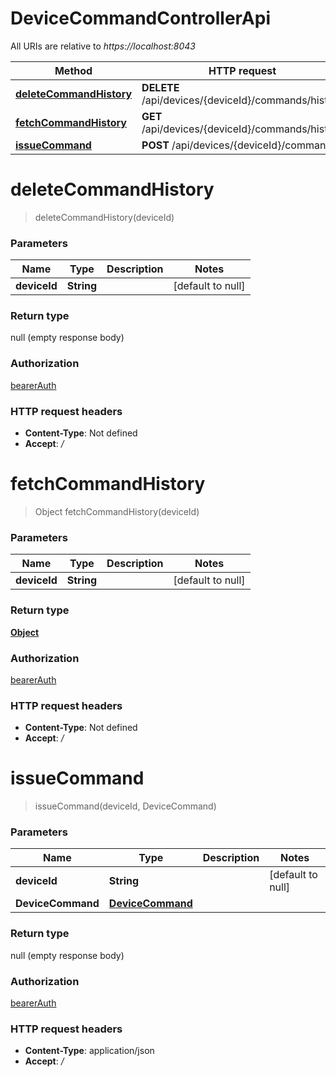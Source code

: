 # DeviceCommandControllerApi

All URIs are relative to *https://localhost:8043*

Method | HTTP request | Description
------------- | ------------- | -------------
[**deleteCommandHistory**](DeviceCommandControllerApi.md#deleteCommandHistory) | **DELETE** /api/devices/{deviceId}/commands/history | 
[**fetchCommandHistory**](DeviceCommandControllerApi.md#fetchCommandHistory) | **GET** /api/devices/{deviceId}/commands/history | 
[**issueCommand**](DeviceCommandControllerApi.md#issueCommand) | **POST** /api/devices/{deviceId}/commands | 


<a name="deleteCommandHistory"></a>
# **deleteCommandHistory**
> deleteCommandHistory(deviceId)



### Parameters

Name | Type | Description  | Notes
------------- | ------------- | ------------- | -------------
 **deviceId** | **String**|  | [default to null]

### Return type

null (empty response body)

### Authorization

[bearerAuth](../README.md#bearerAuth)

### HTTP request headers

- **Content-Type**: Not defined
- **Accept**: */*

<a name="fetchCommandHistory"></a>
# **fetchCommandHistory**
> Object fetchCommandHistory(deviceId)



### Parameters

Name | Type | Description  | Notes
------------- | ------------- | ------------- | -------------
 **deviceId** | **String**|  | [default to null]

### Return type

[**Object**](../Models/object.md)

### Authorization

[bearerAuth](../README.md#bearerAuth)

### HTTP request headers

- **Content-Type**: Not defined
- **Accept**: */*

<a name="issueCommand"></a>
# **issueCommand**
> issueCommand(deviceId, DeviceCommand)



### Parameters

Name | Type | Description  | Notes
------------- | ------------- | ------------- | -------------
 **deviceId** | **String**|  | [default to null]
 **DeviceCommand** | [**DeviceCommand**](../Models/DeviceCommand.md)|  |

### Return type

null (empty response body)

### Authorization

[bearerAuth](../README.md#bearerAuth)

### HTTP request headers

- **Content-Type**: application/json
- **Accept**: */*

